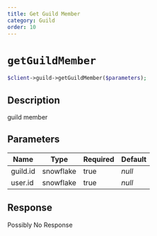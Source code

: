 ```yaml
---
title: Get Guild Member
category: Guild
order: 10
---
```


# `getGuildMember`

```php
$client->guild->getGuildMember($parameters);
```

## Description

guild member

## Parameters


Name | Type | Required | Default
--- | --- | --- | ---
guild.id | snowflake | true | *null*
user.id | snowflake | true | *null*

## Response

Possibly No Response

